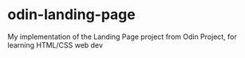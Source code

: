 # odin-landing-page
My implementation of the Landing Page project from Odin Project, for learning HTML/CSS web dev

